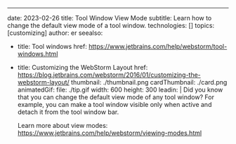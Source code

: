 ---
date: 2023-02-26
title: Tool Window View Mode
subtitle: Learn how to change the default view mode of a tool window.
technologies: []
topics: [customizing]
author: er
seealso:
- title: Tool windows
  href: https://www.jetbrains.com/help/webstorm/tool-windows.html
- title: Customizing the WebStorm Layout
  href: https://blog.jetbrains.com/webstorm/2016/01/customizing-the-webstorm-layout/
thumbnail: ./thumbnail.png
cardThumbnail: ./card.png
animatedGif:
  file: ./tip.gif
  width: 600
  height: 300
leadin: |
  Did you know that you can change the default view mode of any tool window? For example, you can make a tool window visible only when active and detach it from the tool window bar.
  
  Learn more about view modes: <a href="https://www.jetbrains.com/help/webstorm/viewing-modes.html">https://www.jetbrains.com/help/webstorm/viewing-modes.html</a>
